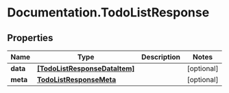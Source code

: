 # Documentation.TodoListResponse

## Properties

Name | Type | Description | Notes
------------ | ------------- | ------------- | -------------
**data** | [**[TodoListResponseDataItem]**](TodoListResponseDataItem.md) |  | [optional] 
**meta** | [**TodoListResponseMeta**](TodoListResponseMeta.md) |  | [optional] 


